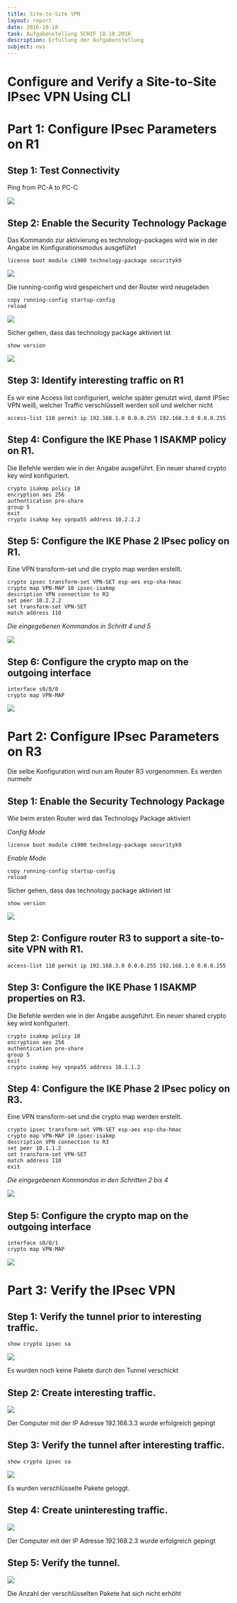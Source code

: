 ```yaml
---
title: Site-to-Site VPN
layout: report
date: 2016-10-18
task: Aufgabenstellung 5CHIF 18.10.2016
description: Erfüllung der Aufgabenstellung
subject: nvs
---
```

# Configure and Verify a Site-to-Site IPsec VPN Using CLI

# Part 1: Configure IPsec Parameters on R1

## Step 1: Test Connectivity
Ping from PC-A to PC-C

![](pt1.png)

## Step 2: Enable the Security Technology Package

Das Kommando zur aktivierung es technology-packages wird wie in der Angabe im Konfigurationsmodus ausgeführt
 ```
 license boot module c1900 technology-package securityk9
 ```
![](pt2.png)

Die running-config wird gespeichert und der Router wird neugeladen

```
copy running-config startup-config
reload
```

![](pt3.png)

Sicher gehen, dass das technology package aktiviert ist

```
show version
```
![](pt4.png)

## Step 3: Identify interesting traffic on R1

Es wir eine Access list configuriert, welche später genutzt wird, damit IPSec VPN weiß, welcher Traffic verschlüsselt werden soll und welcher nicht

```
access-list 110 permit ip 192.168.1.0 0.0.0.255 192.168.3.0 0.0.0.255
```

## Step 4: Configure the IKE Phase 1  ISAKMP policy on R1.
Die Befehle werden wie in der Angabe ausgeführt.
Ein neuer shared crypto key wird konfiguriert.

```
crypto isakmp policy 10
encryption aes 256
authentication pre-share
group 5
exit
crypto isakmp key vpnpa55 address 10.2.2.2
```

## Step 5: Configure the IKE Phase 2 IPsec policy on R1.
Eine VPN transform-set und die crypto map werden erstellt.

```
crypto ipsec transform-set VPN-SET esp-aes esp-sha-hmac
crypto map VPN-MAP 10 ipsec-isakmp
description VPN connection to R3
set peer 10.2.2.2
set transform-set VPN-SET
match address 110
```

*Die eingegebenen Kommandos in Schritt 4 und 5*

![](pt5.png)

## Step 6: Configure the crypto map on the outgoing interface
```
interface s0/0/0
crypto map VPN-MAP
```
![](pt6.png)

# Part 2: Configure IPsec Parameters on R3
Die selbe Konfiguration wird nun am Router R3 vorgenommen. Es werden nurmehr



## Step 1: Enable the Security Technology Package

Wie beim ersten Router wird das Technology Package aktiviert

*Config Mode*
 ```
 license boot module c1900 technology-package securityk9
 ```

*Enable Mode*
```
copy running-config startup-config
reload
```


Sicher gehen, dass das technology package aktiviert ist

```
show version
```
![](pt7.png)

## Step 2: Configure router R3 to support a site-to-site VPN with R1.


```
access-list 110 permit ip 192.168.3.0 0.0.0.255 192.168.1.0 0.0.0.255
```


## Step 3: Configure the IKE Phase 1 ISAKMP properties on R3.
Die Befehle werden wie in der Angabe ausgeführt.
Ein neuer shared crypto key wird konfiguriert.

```
crypto isakmp policy 10
encryption aes 256
authentication pre-share
group 5
exit
crypto isakmp key vpnpa55 address 10.1.1.2
```

## Step 4: Configure the IKE Phase 2 IPsec policy on R3.
Eine VPN transform-set und die crypto map werden erstellt.

```
crypto ipsec transform-set VPN-SET esp-aes esp-sha-hmac
crypto map VPN-MAP 10 ipsec-isakmp
description VPN connection to R3
set peer 10.1.1.2
set transform-set VPN-SET
match address 110
exit
```

*Die eingegebenen Kommandos in den Schritten 2 bis 4*

![](pt8.png)

## Step 5: Configure the crypto map on the outgoing interface
```
interface s0/0/1
crypto map VPN-MAP
```

![](pt9.png)

# Part 3: Verify the IPsec VPN

## Step 1: Verify the tunnel prior to interesting traffic.

```
show crypto ipsec sa
```

![](pt10.png)

Es wurden noch keine Pakete durch den Tunnel verschickt

## Step 2: Create interesting traffic.

![](pt11.png)

Der Computer mit der IP Adresse 192.168.3.3 wurde erfolgreich gepingt

## Step 3: Verify the tunnel after interesting traffic.

```
show crypto ipsec sa
```

![](pt12.png)

Es wurden verschlüsselte Pakete geloggt.

## Step 4: Create uninteresting traffic.

![](pt13.png)

Der Computer mit der IP Adresse 192.168.2.3 wurde erfolgreich gepingt

## Step 5: Verify the tunnel.

![](pt14.png)

Die Anzahl der verschlüsselten Pakete hat sich nicht erhöht
